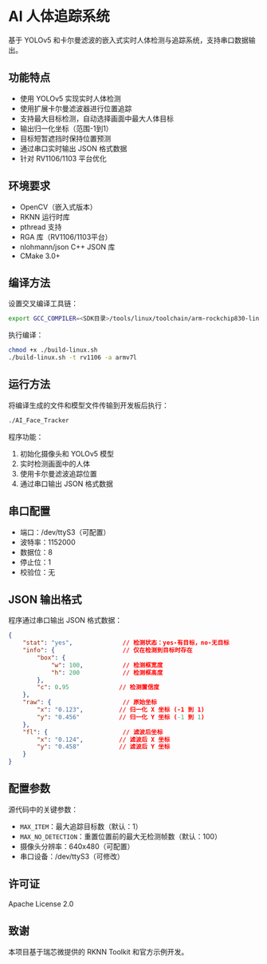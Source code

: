 
# AI 人体追踪系统
基于 YOLOv5 和卡尔曼滤波的嵌入式实时人体检测与追踪系统，支持串口数据输出。

## 功能特点
- 使用 YOLOv5 实现实时人体检测
- 使用扩展卡尔曼滤波器进行位置追踪
- 支持最大目标检测，自动选择画面中最大人体目标
- 输出归一化坐标（范围-1到1）
- 目标短暂遮挡时保持位置预测
- 通过串口实时输出 JSON 格式数据
- 针对 RV1106/1103 平台优化

## 环境要求
- OpenCV（嵌入式版本）
- RKNN 运行时库
- pthread 支持
- RGA 库（RV1106/1103平台）
- nlohmann/json C++ JSON 库
- CMake 3.0+

## 编译方法
设置交叉编译工具链：
```bash
export GCC_COMPILER=<SDK目录>/tools/linux/toolchain/arm-rockchip830-linux-uclibcgnueabihf/bin/arm-rockchip830-linux-uclibcgnueabihf
```
执行编译：
```bash
chmod +x ./build-linux.sh
./build-linux.sh -t rv1106 -a armv7l
```

## 运行方法
将编译生成的文件和模型文件传输到开发板后执行：
```bash
./AI_Face_Tracker
```

程序功能：
1. 初始化摄像头和 YOLOv5 模型
2. 实时检测画面中的人体
3. 使用卡尔曼滤波追踪位置
4. 通过串口输出 JSON 格式数据

## 串口配置
- 端口：/dev/ttyS3（可配置）
- 波特率：1152000
- 数据位：8
- 停止位：1
- 校验位：无

## JSON 输出格式
程序通过串口输出 JSON 格式数据：
```json
{
    "stat": "yes",              // 检测状态：yes-有目标，no-无目标
    "info": {                   // 仅在检测到目标时存在
        "box": {
            "w": 100,           // 检测框宽度
            "h": 200            // 检测框高度
        },
        "c": 0.95              // 检测置信度
    },
    "raw": {                    // 原始坐标
        "x": "0.123",          // 归一化 X 坐标 (-1 到 1)
        "y": "0.456"           // 归一化 Y 坐标 (-1 到 1)
    },
    "fl": {                     // 滤波后坐标
        "x": "0.124",          // 滤波后 X 坐标
        "y": "0.458"           // 滤波后 Y 坐标
    }
}
```

## 配置参数
源代码中的关键参数：
- `MAX_ITEM`：最大追踪目标数（默认：1）
- `MAX_NO_DETECTION`：重置位置前的最大无检测帧数（默认：100）
- 摄像头分辨率：640x480（可配置）
- 串口设备：/dev/ttyS3（可修改）

## 许可证
Apache License 2.0

## 致谢
本项目基于瑞芯微提供的 RKNN Toolkit 和官方示例开发。